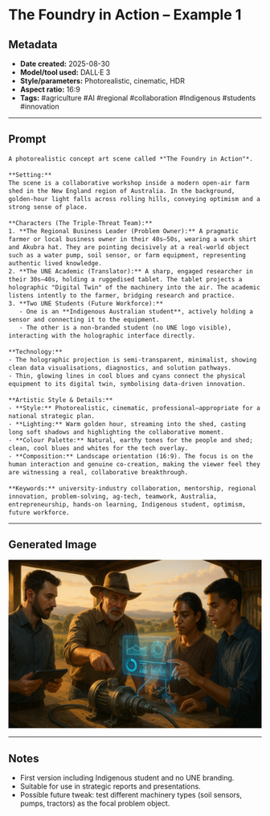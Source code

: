 # The Foundry in Action – Example 1

## Metadata
- **Date created:** 2025-08-30
- **Model/tool used:** DALL·E 3
- **Style/parameters:** Photorealistic, cinematic, HDR
- **Aspect ratio:** 16:9
- **Tags:** #agriculture #AI #regional #collaboration #Indigenous #students #innovation

---

## Prompt
```
A photorealistic concept art scene called *"The Foundry in Action"*.

**Setting:**
The scene is a collaborative workshop inside a modern open-air farm shed in the New England region of Australia. In the background, golden-hour light falls across rolling hills, conveying optimism and a strong sense of place.  

**Characters (The Triple-Threat Team):**
1. **The Regional Business Leader (Problem Owner):** A pragmatic farmer or local business owner in their 40s–50s, wearing a work shirt and Akubra hat. They are pointing decisively at a real-world object such as a water pump, soil sensor, or farm equipment, representing authentic lived knowledge.  
2. **The UNE Academic (Translator):** A sharp, engaged researcher in their 30s–40s, holding a ruggedised tablet. The tablet projects a holographic "Digital Twin" of the machinery into the air. The academic listens intently to the farmer, bridging research and practice.  
3. **Two UNE Students (Future Workforce):**  
   - One is an **Indigenous Australian student**, actively holding a sensor and connecting it to the equipment.  
   - The other is a non-branded student (no UNE logo visible), interacting with the holographic interface directly.  

**Technology:**
- The holographic projection is semi-transparent, minimalist, showing clean data visualisations, diagnostics, and solution pathways.  
- Thin, glowing lines in cool blues and cyans connect the physical equipment to its digital twin, symbolising data-driven innovation.  

**Artistic Style & Details:**
- **Style:** Photorealistic, cinematic, professional—appropriate for a national strategic plan.  
- **Lighting:** Warm golden hour, streaming into the shed, casting long soft shadows and highlighting the collaborative moment.  
- **Colour Palette:** Natural, earthy tones for the people and shed; clean, cool blues and whites for the tech overlay.  
- **Composition:** Landscape orientation (16:9). The focus is on the human interaction and genuine co-creation, making the viewer feel they are witnessing a real, collaborative breakthrough.  

**Keywords:** university-industry collaboration, mentorship, regional innovation, problem-solving, ag-tech, teamwork, Australia, entrepreneurship, hands-on learning, Indigenous student, optimism, future workforce.
```

---

## Generated Image
![Generated Image](./studentFoundry.png)

---

## Notes
- First version including Indigenous student and no UNE branding.  
- Suitable for use in strategic reports and presentations.  
- Possible future tweak: test different machinery types (soil sensors, pumps, tractors) as the focal problem object.
